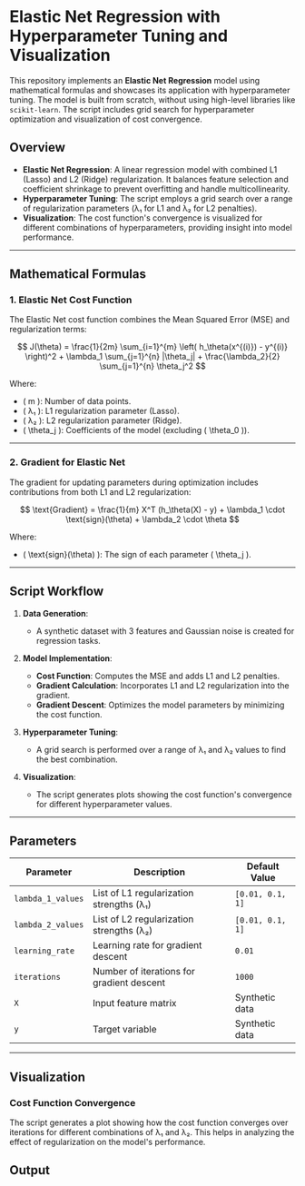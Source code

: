 # Elastic Net Regression with Hyperparameter Tuning and Visualization

This repository implements an **Elastic Net Regression** model using mathematical formulas and showcases its application with hyperparameter tuning. The model is built from scratch, without using high-level libraries like `scikit-learn`. The script includes grid search for hyperparameter optimization and visualization of cost convergence.

## Overview

- **Elastic Net Regression**: A linear regression model with combined L1 (Lasso) and L2 (Ridge) regularization. It balances feature selection and coefficient shrinkage to prevent overfitting and handle multicollinearity.
- **Hyperparameter Tuning**: The script employs a grid search over a range of regularization parameters (λ₁ for L1 and λ₂ for L2 penalties).
- **Visualization**: The cost function's convergence is visualized for different combinations of hyperparameters, providing insight into model performance.

---

## Mathematical Formulas

### 1. Elastic Net Cost Function
The Elastic Net cost function combines the Mean Squared Error (MSE) and regularization terms:

$$
J(\theta) = \frac{1}{2m} \sum_{i=1}^{m} \left( h_\theta(x^{(i)}) - y^{(i)} \right)^2 + \lambda_1 \sum_{j=1}^{n} |\theta_j| + \frac{\lambda_2}{2} \sum_{j=1}^{n} \theta_j^2
$$

Where:
- \( m \): Number of data points.
- \( λ₁ \): L1 regularization parameter (Lasso).
- \( λ₂ \): L2 regularization parameter (Ridge).
- \( \theta_j \): Coefficients of the model (excluding \( \theta_0 \)).

---

### 2. Gradient for Elastic Net
The gradient for updating parameters during optimization includes contributions from both L1 and L2 regularization:

$$
\text{Gradient} = \frac{1}{m} X^T (h_\theta(X) - y) + \lambda_1 \cdot \text{sign}(\theta) + \lambda_2 \cdot \theta
$$

Where:
- \( \text{sign}(\theta) \): The sign of each parameter \( \theta_j \).

---

## Script Workflow

1. **Data Generation**:
   - A synthetic dataset with 3 features and Gaussian noise is created for regression tasks.

2. **Model Implementation**:
   - **Cost Function**: Computes the MSE and adds L1 and L2 penalties.
   - **Gradient Calculation**: Incorporates L1 and L2 regularization into the gradient.
   - **Gradient Descent**: Optimizes the model parameters by minimizing the cost function.

3. **Hyperparameter Tuning**:
   - A grid search is performed over a range of λ₁ and λ₂ values to find the best combination.

4. **Visualization**:
   - The script generates plots showing the cost function's convergence for different hyperparameter values.

---

## Parameters

| Parameter         | Description                                         | Default Value     |
|-------------------|-----------------------------------------------------|-------------------|
| `lambda_1_values` | List of L1 regularization strengths (λ₁)            | `[0.01, 0.1, 1]`  |
| `lambda_2_values` | List of L2 regularization strengths (λ₂)            | `[0.01, 0.1, 1]`  |
| `learning_rate`   | Learning rate for gradient descent                  | `0.01`            |
| `iterations`      | Number of iterations for gradient descent           | `1000`            |
| `X`               | Input feature matrix                                | Synthetic data    |
| `y`               | Target variable                                     | Synthetic data    |

---

## Visualization

### Cost Function Convergence
The script generates a plot showing how the cost function converges over iterations for different combinations of λ₁ and λ₂. This helps in analyzing the effect of regularization on the model's performance.

## Output
